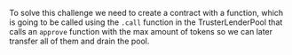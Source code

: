 To solve this challenge we need to create a contract with a function, which is going to be called using the `.call` function in the TrusterLenderPool that calls an `approve` function with the max amount of tokens so we can later transfer all of them and drain the pool.
